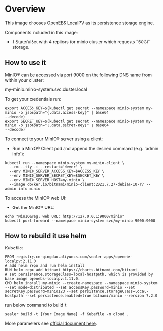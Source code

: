# Overview

This image chooses OpenEBS LocalPV as its persistence storage engine.

Components included in this image:

* 1 StatefulSet with 4 replicas for minio cluster which requests "50Gi" storage.

## How to use it

MinIO&reg; can be accessed via port 9000 on the following DNS name from within your cluster:

my-minio.minio-system.svc.cluster.local

To get your credentials run:

```
export ACCESS_KEY=$(kubectl get secret --namespace minio-system my-minio -o jsonpath="{.data.access-key}" | base64
--decode)
export SECRET_KEY=$(kubectl get secret --namespace minio-system my-minio -o jsonpath="{.data.secret-key}" | base64
--decode)
```

To connect to your MinIO&reg; server using a client:

* Run a MinIO&reg; Client pod and append the desired command (e.g. 'admin info'):

```
kubectl run --namespace minio-system my-minio-client \
  --rm --tty -i --restart='Never' \
  --env MINIO_SERVER_ACCESS_KEY=$ACCESS_KEY \
  --env MINIO_SERVER_SECRET_KEY=$SECRET_KEY \
  --env MINIO_SERVER_HOST=my-minio \
  --image docker.io/bitnami/minio-client:2021.7.27-debian-10-r7 -- admin info minio
```

To access the MinIO&reg; web UI:

* Get the MinIO&reg; URL:

```
echo "MinIO&reg; web URL: http://127.0.0.1:9000/minio"
kubectl port-forward --namespace minio-system svc/my-minio 9000:9000
```

## How to rebuild it use helm

Kubefile:

```shell
FROM registry.cn-qingdao.aliyuncs.com/sealer-apps/openebs-localpv:2.11.0
# add helm repo and run helm install
RUN helm repo add bitnami https://charts.bitnami.com/bitnami
# set persistence.storageClass=local-hostpath, which is provided by base image openebs-localpv:2.11.0.
CMD helm install my-minio --create-namespace --namespace minio-system --set mode=distributed --set accessKey.password=minio --set secretKey.password=minio123 --set persistence.storageClass=local-hostpath --set persistence.enabled=true bitnami/minio --version 7.2.0
```

run below command to build it

```shell
sealer build -t {Your Image Name} -f Kubefile -m cloud .
```

More parameters see [official document here](https://artifacthub.io/packages/helm/bitnami/minio).